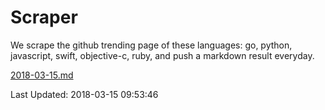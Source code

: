 # Scraper

We scrape the github trending page of these languages: go, python, javascript, swift, objective-c, ruby, and push a markdown result everyday.

[2018-03-15.md](https://github.com/henson/Scraper/blob/master/2018-03-15.md)

Last Updated: 2018-03-15 09:53:46